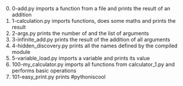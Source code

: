 0. 0-add.py imports a function from a file and prints the result of an addition
1. 1-calculation.py  imports functions, does some maths and prints the result
2. 2-args.py prints the number of and the list of arguments
3. 3-infinite_add.py prints the result of the addition of all arguments
4. 4-hidden_discovery.py prints all the names defined by the compiled module
5. 5-variable_load.py imports a variable and prints its value
6. 100-my_calculator.py imports all functions from calculator_1.py and performs basic operations
7. 101-easy_print.py prints #pythoniscool
